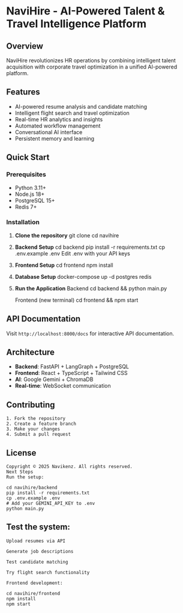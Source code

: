 # NaviHire - AI-Powered Talent & Travel Intelligence Platform

## Overview
NaviHire revolutionizes HR operations by combining intelligent talent acquisition with corporate travel optimization in a unified AI-powered platform.

## Features
- AI-powered resume analysis and candidate matching
- Intelligent flight search and travel optimization
- Real-time HR analytics and insights
- Automated workflow management
- Conversational AI interface
- Persistent memory and learning

## Quick Start

### Prerequisites
- Python 3.11+
- Node.js 18+
- PostgreSQL 15+
- Redis 7+

### Installation

1. **Clone the repository**
    git clone <repository-url>
    cd navihire

2. **Backend Setup**
    cd backend
    pip install -r requirements.txt
    cp .env.example .env
    Edit .env with your API keys

3. **Frontend Setup**
    cd frontend
    npm install

4. **Database Setup**
    docker-compose up -d postgres redis

5. **Run the Application**
    Backend
    cd backend && python main.py

    Frontend (new terminal)
    cd frontend && npm start

## API Documentation
Visit `http://localhost:8000/docs` for interactive API documentation.

## Architecture
- **Backend**: FastAPI + LangGraph + PostgreSQL
- **Frontend**: React + TypeScript + Tailwind CSS
- **AI**: Google Gemini + ChromaDB
- **Real-time**: WebSocket communication

## Contributing
    1. Fork the repository
    2. Create a feature branch
    3. Make your changes
    4. Submit a pull request

## License
    Copyright © 2025 Navikenz. All rights reserved.
    Next Steps
    Run the setup:

    cd navihire/backend
    pip install -r requirements.txt
    cp .env.example .env
    # Add your GEMINI_API_KEY to .env
    python main.py

## Test the system:

    Upload resumes via API

    Generate job descriptions

    Test candidate matching

    Try flight search functionality

    Frontend development:

    cd navihire/frontend
    npm install
    npm start
